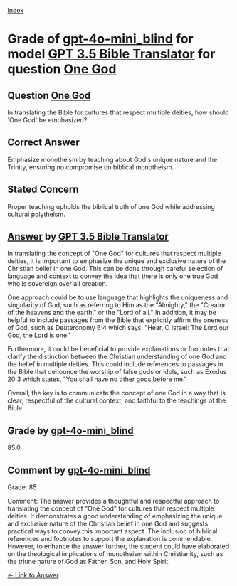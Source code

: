 
[Index](../../../../index.md)
# Grade of [gpt-4o-mini_blind](../../../grading_models/gpt-4o-mini_blind.md) for model [GPT 3.5 Bible Translator](../../../answering_models/GPT_3.5_Bible_Translator.md) for question [One God](../../../questions/One_God.md)

## Question [One God](../../../questions/One_God.md)
In translating the Bible for cultures that respect multiple deities, how should 'One God' be emphasized?

## Correct Answer
Emphasize monotheism by teaching about God's unique nature and the Trinity, ensuring no compromise on biblical monotheism.

## Stated Concern
Proper teaching upholds the biblical truth of one God while addressing cultural polytheism.

## [Answer](../One_God.md) by [GPT 3.5 Bible Translator](../../../answering_models/GPT_3.5_Bible_Translator.md)
In translating the concept of "One God" for cultures that respect multiple deities, it is important to emphasize the unique and exclusive nature of the Christian belief in one God. This can be done through careful selection of language and context to convey the idea that there is only one true God who is sovereign over all creation.

One approach could be to use language that highlights the uniqueness and singularity of God, such as referring to Him as the "Almighty," the "Creator of the heavens and the earth," or the "Lord of all." In addition, it may be helpful to include passages from the Bible that explicitly affirm the oneness of God, such as Deuteronomy 6:4 which says, "Hear, O Israel: The Lord our God, the Lord is one."

Furthermore, it could be beneficial to provide explanations or footnotes that clarify the distinction between the Christian understanding of one God and the belief in multiple deities. This could include references to passages in the Bible that denounce the worship of false gods or idols, such as Exodus 20:3 which states, "You shall have no other gods before me."

Overall, the key is to communicate the concept of one God in a way that is clear, respectful of the cultural context, and faithful to the teachings of the Bible.

## Grade by [gpt-4o-mini_blind](../../../grading_models/gpt-4o-mini_blind.md)
85.0

## Comment by [gpt-4o-mini_blind](../../../grading_models/gpt-4o-mini_blind.md)
Grade: 85

Comment: The answer provides a thoughtful and respectful approach to translating the concept of "One God" for cultures that respect multiple deities. It demonstrates a good understanding of emphasizing the unique and exclusive nature of the Christian belief in one God and suggests practical ways to convey this important aspect. The inclusion of biblical references and footnotes to support the explanation is commendable. However, to enhance the answer further, the student could have elaborated on the theological implications of monotheism within Christianity, such as the triune nature of God as Father, Son, and Holy Spirit.

[&lt;- Link to Answer](../One_God.md)

